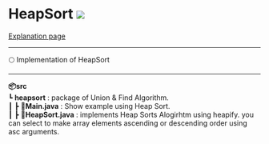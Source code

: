 # HeapSort <img src = "https://img.shields.io/badge/JAVA-007396?style=for-the-badge&logo=java&logoColor=white">

[Explanation page](https://lunareclipse000.wordpress.com/2024/03/10/java-heap-sort-%ea%b5%ac%ed%98%84/#heapifymethod)

---------

:full_moon: Implementation of HeapSort

---------

**📦src**  
 ┗ **heapsort** : package of Union & Find Algorithm.  
 ┃ ┣ **📜Main.java** : Show example using Heap Sort.  
 ┃ ┣ **📜HeapSort.java** : implements Heap Sorts Alogirhtm using heapify. you can select to make array elements ascending or descending order using asc arguments.